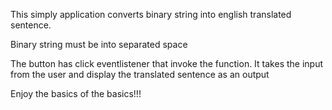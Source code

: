 This simply application converts binary string into english translated sentence. 

Binary string must be into separated space

The button has click eventlistener that invoke the function. It takes the input from the user and display the translated sentence as an output

Enjoy the basics of the basics!!!